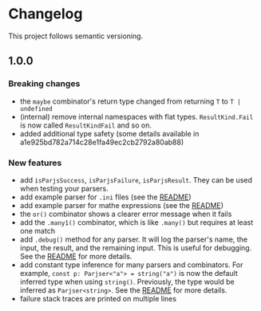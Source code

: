 # Changelog

This project follows semantic versioning.

## 1.0.0

### Breaking changes

-   the `maybe` combinator's return type changed from returning `T` to `T | undefined`
-   (internal) remove internal namespaces with flat types. `ResultKind.Fail` is now called `ResultKindFail` and so on.
-   added additional type safety (some details available in a1e925bd782a714c28e1fa49ec2cb2792a80ab88)

### New features

-   add `isParjsSuccess`, `isParjsFailure`, `isParjsResult`. They can be used when testing your parsers.
-   add example parser for `.ini` files (see the [README](./README.md))
-   add example parser for mathe expressions (see the [README](./README.md))
-   the `or()` combinator shows a clearer error message when it fails
-   add the `.many1()` combinator, which is like `.many()` but requires at least one match
-   add `.debug()` method for any parser. It will log the parser's name, the input, the result, and the remaining input. This is useful for debugging. See the [README](./README.md) for more details.
-   add constant type inference for many parsers and combinators. For example, `const p: Parjser<"a"> = string("a")` is now the default inferred type when using `string()`. Previously, the type would be inferred as `Parjser<string>`. See the [README](./README.md) for more details.
-   failure stack traces are printed on multiple lines
